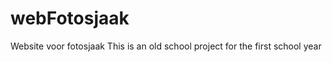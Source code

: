 webFotosjaak
============

Website voor fotosjaak
This is an old school project for the first school year
